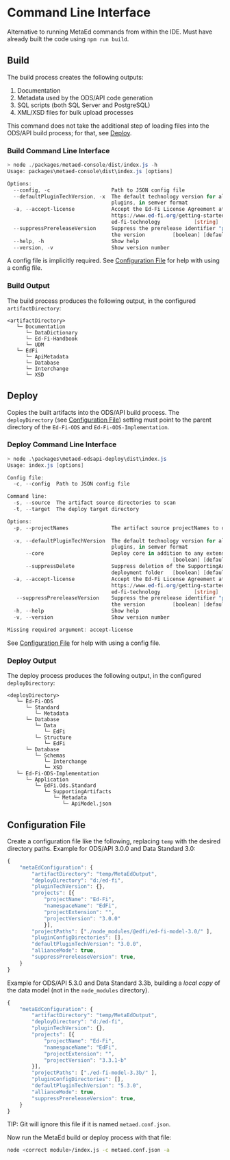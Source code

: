 # Command Line Interface

Alternative to running MetaEd commands from within the IDE. Must have already built the code using `npm run build`.

## Build

The build process creates the following outputs:

1. Documentation
2. Metadata used by the ODS/API code generation
3. SQL scripts (both SQL Server and PostgreSQL)
4. XML/XSD files for bulk upload processes

This command does not take the additional step of loading files into the ODS/API build process; for that, see [Deploy](#deploy).

### Build Command Line Interface

```powershell
> node ./packages/metaed-console/dist/index.js -h
Usage: packages\metaed-console\dist\index.js [options]

Options:
  --config, -c                    Path to JSON config file
  --defaultPluginTechVersion, -x  The default technology version for all
                                  plugins, in semver format            [string]
  -a, --accept-license            Accept the Ed-Fi License Agreement at
                                  https://www.ed-fi.org/getting-started/license-
                                  ed-fi-technology           [string] [required]
  --suppressPrereleaseVersion     Suppress the prerelease identifier "pre" in 
                                  the version         [boolean] [default: true]                                  
  --help, -h                      Show help                            [boolean]
  --version, -v                   Show version number                  [boolean]
```

A config file is implicitly required. See [Configuration File](#configuration-file) for help with using a config file.

### Build Output

The build process produces the following output, in the configured `artifactDirectory`:

```none
<artifactDirectory>
   └─ Documentation
      └─ DataDictionary
      └─ Ed-Fi-Handbook
      └─ UDM
   └─ EdFi
      └─ ApiMetadata
      └─ Database
      └─ Interchange
      └─ XSD
```

## Deploy

Copies the built artifacts into the ODS/API build process. The `deployDirectory` (see [Configuration
File](#configuration-file)) setting must point to the parent directory of the `Ed-Fi-ODS` and `Ed-Fi-ODS-Implementation`.

### Deploy Command Line Interface

```powershell
> node .\packages\metaed-odsapi-deploy\dist\index.js
Usage: index.js [options]

Config file:
  -c, --config  Path to JSON config file

Command line:
  -s, --source  The artifact source directories to scan                  [array]
  -t, --target  The deploy target directory                             [string]

Options:
  -p, --projectNames              The artifact source projectNames to override
                                                                         [array]
  -x, --defaultPluginTechVersion  The default technology version for all
                                  plugins, in semver format             [string]
      --core                      Deploy core in addition to any extensions
                                                      [boolean] [default: false]
      --suppressDelete            Suppress deletion of the SupportingArtifacts
                                  deployment folder   [boolean] [default: false]
  -a, --accept-license            Accept the Ed-Fi License Agreement at
                                  https://www.ed-fi.org/getting-started/license-
                                  ed-fi-technology           [string] [required]
   --suppressPrereleaseVersion    Suppress the prerelease identifier "pre" in 
                                  the version         [boolean] [default: true]
  -h, --help                      Show help                            [boolean]
  -v, --version                   Show version number                  [boolean]

Missing required argument: accept-license
```

See [Configuration File](#configuration-file) for help with using a config file.

### Deploy Output

The deploy process produces the following output, in the configured `deployDirectory`:

```none
<deployDirectory>
   └─ Ed-Fi-ODS
      └─ Standard
         └─ Metadata
      └─ Database
         └─ Data
            └─ EdFi
         └─ Structure
            └─ EdFi
      └─ Database
         └─ Schemas
            └─ Interchange
            └─ XSD
   └─ Ed-Fi-ODS-Implementation
      └─ Application
         └─ EdFi.Ods.Standard
            └─ SupportingArtifacts
               └─ Metadata
                  └─ ApiModel.json
```

## Configuration File

Create a configuration file like the following, replacing `temp` with the desired
directory paths. Example for ODS/API 3.0.0 and Data Standard 3.0:

```javascript
{
    "metaEdConfiguration": {
        "artifactDirectory": "temp/MetaEdOutput",
        "deployDirectory": "d:/ed-fi",
        "pluginTechVersion": {},
        "projects": [{
            "projectName": "Ed-Fi",
            "namespaceName": "EdFi",
            "projectExtension": "",
            "projectVersion": "3.0.0"
            }],
        "projectPaths": ["./node_modules/@edfi/ed-fi-model-3.0/" ],
        "pluginConfigDirectories": [],
        "defaultPluginTechVersion": "3.0.0",
        "allianceMode": true,
        "suppressPrereleaseVersion": true,
    }
}
```

Example for ODS/API 5.3.0 and Data Standard 3.3b, building a _local copy_ of the data
model (not in the `node_modules` directory).

```javascript
{
    "metaEdConfiguration": {
        "artifactDirectory": "temp/MetaEdOutput",
        "deployDirectory": "d:/ed-fi",
        "pluginTechVersion": {},
        "projects": [{
            "projectName": "Ed-Fi",
            "namespaceName": "EdFi",
            "projectExtension": "",
            "projectVersion": "3.3.1-b"
        }],
        "projectPaths": ["./ed-fi-model-3.3b/" ],
        "pluginConfigDirectories": [],
        "defaultPluginTechVersion": "5.3.0",
        "allianceMode": true,
        "suppressPrereleaseVersion": true,
    }
}
```

TIP: Git will ignore this file if it is named `metaed.conf.json`.

Now run the MetaEd build or deploy process with that file:

```bash
node <correct module>/index.js -c metaed.conf.json -a
```